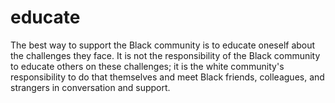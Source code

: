 # educate
The best way to support the Black community is to educate oneself about the challenges they face. It is not the responsibility of the Black community to educate others on these challenges; it is the white community's responsibility to do that themselves and meet Black friends, colleagues, and strangers in conversation and support.
